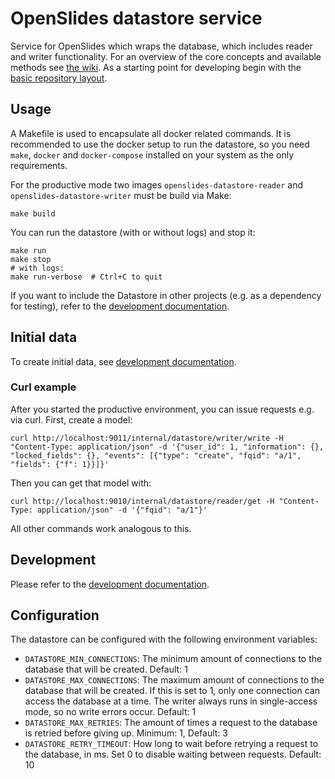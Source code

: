 # OpenSlides datastore service

Service for OpenSlides which wraps the database, which includes reader and writer functionality. For an overview of the core concepts and available methods see [the wiki](https://github.com/OpenSlides/OpenSlides/wiki/Datastore-Service). As a starting point for developing begin with the [basic repository layout](docs/layout.md).

## Usage
A Makefile is used to encapsulate all docker related commands. It is recommended to use the docker setup to run the datastore, so you need `make`, `docker` and `docker-compose` installed on your system as the only requirements.

For the productive mode two images `openslides-datastore-reader` and `openslides-datastore-writer` must be build via Make:

    make build

You can run the datastore (with or without logs) and stop it:

    make run
    make stop
    # with logs:
    make run-verbose  # Ctrl+C to quit

If you want to include the Datastore in other projects (e.g. as a dependency for testing), refer to the [development documentation](docs/development.md).

## Initial data

To create initial data, see [development documentation](docs/development.md#Commands).

### Curl example

After you started the productive environment, you can issue requests e.g. via curl. First, create a model:

    curl http://localhost:9011/internal/datastore/writer/write -H "Content-Type: application/json" -d '{"user_id": 1, "information": {}, "locked_fields": {}, "events": [{"type": "create", "fqid": "a/1", "fields": {"f": 1}}]}' 

Then you can get that model with:

    curl http://localhost:9010/internal/datastore/reader/get -H "Content-Type: application/json" -d '{"fqid": "a/1"}' 

All other commands work analogous to this.

## Development

Please refer to the [development documentation](docs/development.md).

## Configuration

The datastore can be configured with the following environment variables:
- `DATASTORE_MIN_CONNECTIONS`: The minimum amount of connections to the database that will be created. Default: 1
- `DATASTORE_MAX_CONNECTIONS`: The maximum amount of connections to the database that will be created. If this is set to 1, only one connection can access the database at a time. The writer always runs in single-access mode, so no write errors occur. Default: 1
- `DATASTORE_MAX_RETRIES`: The amount of times a request to the database is retried before giving up. Minimum: 1, Default: 3
- `DATASTORE_RETRY_TIMEOUT`: How long to wait before retrying a request to the database, in ms. Set 0 to disable waiting between requests. Default: 10
